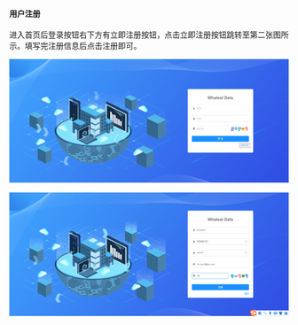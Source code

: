 

#### 			用户注册

​	进入首页后登录按钮右下方有立即注册按钮，点击立即注册按钮跳转至第二张图所示。填写完注册信息后点击注册即可。

![image-20230621115421937](../../images/whaleal-data/image-20230621115421937.png)

![image-20230621115335835](../../images/whaleal-data/image-20230621115335835.png)
